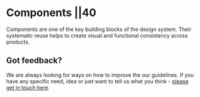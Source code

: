 # Components ||40

Components are one of the key building blocks of the design system. Their systematic reuse helps to create visual and functional consistency across products.

## Got feedback?

We are always looking for ways on how to improve the our guidelines. If you have any specific need, idea or just want to tell us what you think - [please get in touch here](https://github.com/ing-bank/lion/blob/master/CONTRIBUTING.md).
